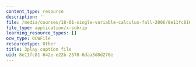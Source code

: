 ```yaml
---
content_type: resource
description: ''
file: /media/courses/18-01-single-variable-calculus-fall-2006/8e11fc81642ee22b25786daa3d8d276e_sRIDVAcoG5A.srt
file_type: application/x-subrip
learning_resource_types: []
ocw_type: OCWFile
resourcetype: Other
title: 3play caption file
uid: 8e11fc81-642e-e22b-2578-6daa3d8d276e
---
```

